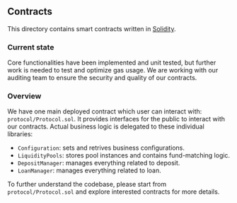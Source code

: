 ## Contracts

This directory contains smart contracts written in [Solidity](https://solidity.readthedocs.io/en/latest/).

### Current state

Core functionalities have been implemented and unit tested, but further work is needed to test and optimize gas usage. We are working with our auditing team to ensure the security and quality of our contracts.

### Overview

We have one main deployed contract which user can interact with: `protocol/Protocol.sol`. It provides interfaces for the public to interact with our contracts. Actual business logic is delegated to these individual libraries:

- `Configuration`: sets and retrives business configurations.
- `LiquidityPools`: stores pool instances and contains fund-matching logic.
- `DepositManager`: manages everything related to deposit.
- `LoanManager`: manages everything related to loan.

To further understand the codebase, please start from `protocol/Protocol.sol` and explore interested contracts for more details.
